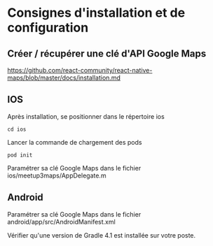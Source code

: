 # Consignes d'installation et de configuration
## Créer / récupérer une clé d'API Google Maps
https://github.com/react-community/react-native-maps/blob/master/docs/installation.md

## IOS
Après installation, se positionner dans le répertoire ios
```
cd ios
```
Lancer la commande de chargement des pods
```
pod init
```
Paramétrer sa clé Google Maps dans le fichier ios/meetup3maps/AppDelegate.m

## Android
Paramétrer sa clé Google Maps dans le fichier android/app/src/AndroidManifest.xml

Vérifier qu'une version de Gradle 4.1 est installée sur votre poste.

